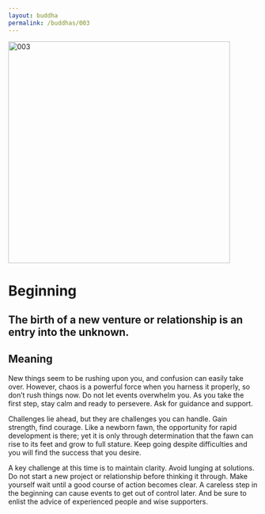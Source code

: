 ```yaml
---
layout: buddha
permalink: /buddhas/003
---
```


<div class="uk-text-center">
<img src="{{"/assets/img/buddhas/buddha-003.jpg" | relative_url}}" alt="003"  width="448" height="448"></div>

# Beginning

## The birth of a new venture or relationship is an entry into the unknown. 

## Meaning

New things seem to be rushing upon you, and confusion can easily take over. However, chaos is a powerful force when you harness it properly, so don’t rush things now. Do not let events overwhelm you. As you take the first step, stay calm and ready to persevere. Ask for guidance and support.

Challenges lie ahead, but they are challenges you can handle. Gain strength, find courage. Like a newborn fawn, the opportunity for rapid development is there; yet it is only through determination that the fawn can rise to its feet and grow to full stature. Keep going despite difficulties and you will find the success that you desire.

A key challenge at this time is to maintain clarity. Avoid lunging at solutions. Do not start a new project or relationship before thinking it through. Make yourself wait until a good course of action becomes clear. A careless step in the beginning can cause events to get out of control later. And be sure to enlist the advice of experienced people and wise supporters.
